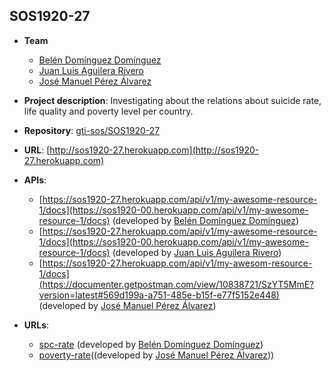 ## SOS1920-27

- **Team**
  - [Belén Domínguez Domínguez](https://github.com/sensatte)
  - [Juan Luis Aguilera Rivero](https://github.com/juanluidos)
  - [José Manuel Pérez Álvarez](https://github.com/JMPere)
- **Project description**: Investigating about the relations about suicide rate, life quality and poverty level per country.
- **Repository**: [gti-sos/SOS1920-27](https://github.com/gti-sos/SOS1920-27)
- **URL**: [http://sos1920-27.herokuapp.com](http://sos1920-27.herokuapp.com)
-  **APIs**:
    - [https://sos1920-27.herokuapp.com/api/v1/my-awesome-resource-1/docs](https://sos1920-00.herokuapp.com/api/v1/my-awesome-resource-1/docs) (developed by [Belén Domínguez Domínguez](https://github.com/sensatte))
    - [https://sos1920-27.herokuapp.com/api/v1/my-awesome-resource-1/docs](https://sos1920-00.herokuapp.com/api/v1/my-awesome-resource-1/docs) (developed by [Juan Luis Aguilera Rivero](https://github.com/juanluidos))
    - [https://sos1920-27.herokuapp.com/api/v1/my-awesom-resource-1/docs](https://documenter.getpostman.com/view/10838721/SzYT5MmE?version=latest#569d199a-a751-485e-b15f-e77f5152e448) (developed by [José Manuel Pérez Álvarez](https://github.com/JMPere))

- **URLs**:
    - [spc-rate](https://documenter.getpostman.com/view/10794870/SzYT52HL?version=latest) (developed by [Belén Domínguez Domínguez](https://github.com/sensatte))
	- [poverty-rate](https://documenter.getpostman.com/view/10838721/SzYT5MmE?version=latest#569d199a-a751-485e-b15f-e77f5152e448)((developed by [José Manuel Pérez Álvarez](https://github.com/JMPere)))
	
